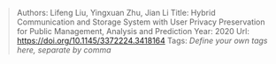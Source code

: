 > Authors: Lifeng Liu, Yingxuan Zhu, Jian Li
> Title: Hybrid Communication and Storage System with User Privacy Preservation for Public Management, Analysis and Prediction
> Year: 2020
> Url: https://doi.org/10.1145/3372224.3418164
> Tags: *Define your own tags here, separate by comma*